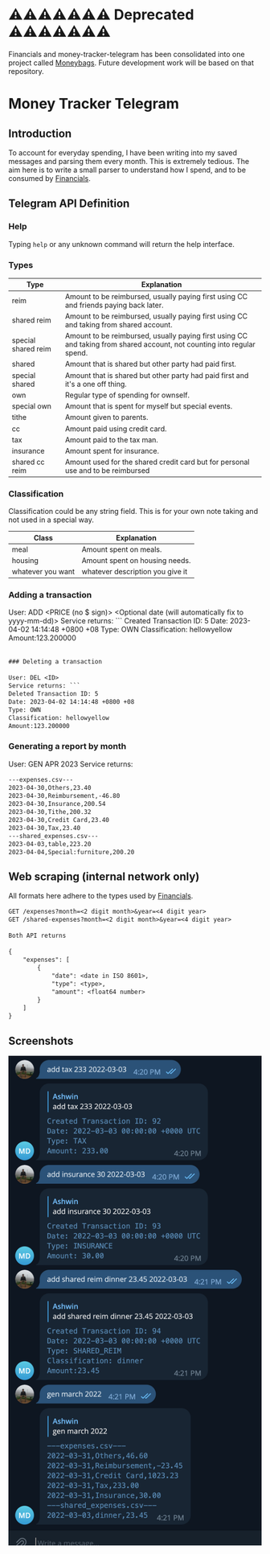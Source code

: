 # ⚠️⚠️⚠️⚠️⚠️⚠️⚠️ Deprecated ⚠️⚠️⚠️⚠️⚠️⚠️⚠️

Financials and money-tracker-telegram has been consolidated into one project called [Moneybags](https://github.com/ashwinath/moneybags). Future development work will be based on that repository.

# Money Tracker Telegram

## Introduction

To account for everyday spending, I have been writing into my saved messages and parsing them every month. This is extremely tedious. The aim here is to write a small parser to understand how I spend, and to be consumed by [Financials](https://github.com/ashwinath/financials).

## Telegram API Definition

### Help

Typing `help` or any unknown command will return the help interface.

### Types

Type | Explanation
-----|------------
reim | Amount to be reimbursed, usually paying first using CC and friends paying back later.
shared reim | Amount to be reimbursed, usually paying first using CC and taking from shared account.
special shared reim | Amount to be reimbursed, usually paying first using CC and taking from shared account, not counting into regular spend.
shared | Amount that is shared but other party had paid first.
special shared | Amount that is shared but other party had paid first and it's a one off thing.
own | Regular type of spending for ownself.
special own | Amount that is spent for myself but special events.
tithe | Amount given to parents.
cc | Amount paid using credit card.
tax | Amount paid to the tax man.
insurance | Amount spent for insurance.
shared cc reim | Amount used for the shared credit card but for personal use and to be reimbursed

### Classification

Classification could be any string field. This is for your own note taking and not used in a special way.

Class | Explanation
------|------------
meal | Amount spent on meals.
housing | Amount spent on housing needs.
whatever you want | whatever description you give it

### Adding a transaction

User: ADD <TYPE> <CLASSIFICATION> <PRICE (no $ sign)> <Optional date (will automatically fix to yyyy-mm-dd)>
Service returns: ```
Created Transaction ID: 5
Date: 2023-04-02 14:14:48 +0800 +08
Type: OWN
Classification: hellowyellow
Amount:123.200000
```

### Deleting a transaction

User: DEL <ID>
Service returns: ```
Deleted Transaction ID: 5
Date: 2023-04-02 14:14:48 +0800 +08
Type: OWN
Classification: hellowyellow
Amount:123.200000
```

### Generating a report by month

User: GEN APR 2023
Service returns: 
```
---expenses.csv---
2023-04-30,Others,23.40
2023-04-30,Reimbursement,-46.80
2023-04-30,Insurance,200.54
2023-04-30,Tithe,200.32
2023-04-30,Credit Card,23.40
2023-04-30,Tax,23.40
---shared_expenses.csv---
2023-04-03,table,223.20
2023-04-04,Special:furniture,200.20
```

## Web scraping (internal network only)

All formats here adhere to the types used by [Financials](https://github.com/ashwinath/financials).

```
GET /expenses?month=<2 digit month>&year=<4 digit year>
GET /shared-expenses?month=<2 digit month>&year=<4 digit year>

Both API returns

{
    "expenses": [
        {
            "date": <date in ISO 8601>,
            "type": <type>,
            "amount": <float64 number>
        }
    ]
}

```

## Screenshots

![](./screenshots/screenshot.png)
